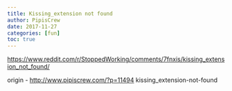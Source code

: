 ```yaml
---
title: Kissing_extension not found
author: PipisCrew
date: 2017-11-27
categories: [fun]
toc: true
---
```


https://www.reddit.com/r/StoppedWorking/comments/7fnxis/kissing_extension_not_found/

origin - http://www.pipiscrew.com/?p=11494 kissing_extension-not-found